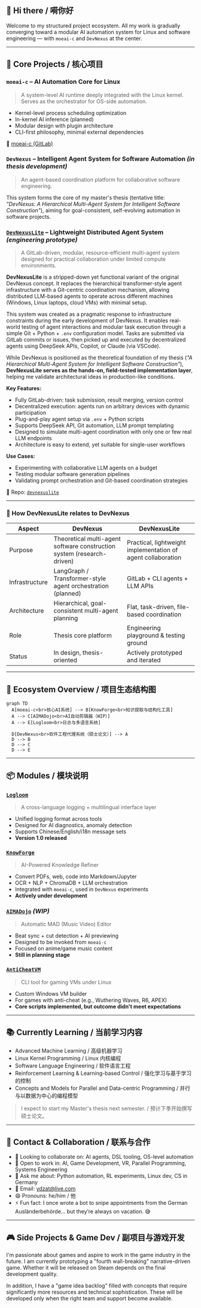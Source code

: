 ## 👋 Hi there / 嗬你好

Welcome to my structured project ecosystem. All my work is gradually converging toward a modular AI automation system for Linux and software engineering — with `moeai-c` and `DevNexus` at the center.

---

## 🧐 Core Projects / 核心项目

### `moeai-c` – AI Automation Core for Linux

> A system-level AI runtime deeply integrated with the Linux kernel. Serves as the orchestrator for OS-side automation.

* Kernel-level process scheduling optimization
* In-kernel AI inference (planned)
* Modular design with plugin architecture
* CLI-first philosophy, minimal external dependencies

🔗 [moeai-c (GitLab)](https://gitlab.dongzeyang.top/ydzat/moeai-c)

### `DevNexus` – Intelligent Agent System for Software Automation *(in thesis development)*

> An agent-based coordination platform for collaborative software engineering.

This system forms the core of my master's thesis (tentative title: *"DevNexus: A Hierarchical Multi-Agent System for Intelligent Software Construction"*), aiming for goal-consistent, self-evolving automation in software projects.

### [`DevNexusLite`](https://gitlab.dongzeyang.top/ydzat/devnexuslite) – Lightweight Distributed Agent System *(engineering prototype)*

> A GitLab-driven, modular, resource-efficient multi-agent system designed for practical collaboration under limited compute environments.

**DevNexusLite** is a stripped-down yet functional variant of the original DevNexus concept. It replaces the hierarchical transformer-style agent infrastructure with a Git-centric coordination mechanism, allowing distributed LLM-based agents to operate across different machines (Windows, Linux laptops, cloud VMs) with minimal setup.

This system was created as a pragmatic response to infrastructure constraints during the early development of DevNexus. It enables real-world testing of agent interactions and modular task execution through a simple Git + Python + `.env` configuration model. Tasks are submitted via GitLab commits or issues, then picked up and executed by decentralized agents using DeepSeek APIs, Copilot, or Claude (via VSCode).

While DevNexus is positioned as the theoretical foundation of my thesis (*"A Hierarchical Multi-Agent System for Intelligent Software Construction"*), **DevNexusLite serves as the hands-on, field-tested implementation layer**, helping me validate architectural ideas in production-like conditions.

**Key Features:**

* Fully GitLab-driven: task submission, result merging, version control
* Decentralized execution: agents run on arbitrary devices with dynamic participation
* Plug-and-play agent setup via `.env` + Python scripts
* Supports DeepSeek API, Git automation, LLM prompt templating
* Designed to simulate multi-agent coordination with only one or few real LLM endpoints
* Architecture is easy to extend, yet suitable for single-user workflows

**Use Cases:**

* Experimenting with collaborative LLM agents on a budget
* Testing modular software generation pipelines
* Validating prompt orchestration and Git-based coordination strategies

📁 Repo: [`devnexuslite`](https://gitlab.dongzeyang.top/ydzat/devnexuslite)

---

### 🦩 How DevNexusLite relates to DevNexus

| Aspect         | DevNexus                                                               | DevNexusLite                                                 |
| -------------- | ---------------------------------------------------------------------- | ------------------------------------------------------------ |
| Purpose        | Theoretical multi-agent software construction system (research-driven) | Practical, lightweight implementation of agent collaboration |
| Infrastructure | LangGraph / Transformer-style agent orchestration (planned)            | GitLab + CLI agents + LLM APIs                               |
| Architecture   | Hierarchical, goal-consistent multi-agent planning                     | Flat, task-driven, file-based coordination                   |
| Role           | Thesis core platform                                                   | Engineering playground & testing ground                      |
| Status         | In design, thesis-oriented                                             | Actively prototyped and iterated                             |







---

## 🧹 Ecosystem Overview / 项目生态结构图

```mermaid
graph TD
  A[moeai-c<br>核心AI系统] --> B[KnowForge<br>知识提取与结构化工具]
  A --> C[AIMADojo<br>AI自动剪辑器（WIP）]
  A --> E[Logloom<br>日志与多语言系统]

  D[DevNexus<br>软件工程代理系统（硕士论文）] --> A
  D --> B
  D --> C
  D --> E
```

---

## 📦 Modules / 模块说明

### [`Logloom`](https://github.com/ydzat/Logloom)

> A cross-language logging + multilingual interface layer

* Unified logging format across tools
* Designed for AI diagnostics, anomaly detection
* Supports Chinese/English/i18n message sets
* **Version 1.0 released**

### [`KnowForge`](https://github.com/ydzat/knowforge)

> AI-Powered Knowledge Refiner

* Convert PDFs, web, code into Markdown/Jupyter
* OCR + NLP + ChromaDB + LLM orchestration
* Integrated with `moeai-c`, used in `DevNexus` experiments
* **Actively under development**

### [`AIMADojo`](https://github.com/ydzat/AIMADojo) *(WIP)*

> Automatic MAD (Music Video) Editor

* Beat sync + cut detection + AI previewing
* Designed to be invoked from `moeai-c`
* Focused on anime/game music content
* **Still in planning stage**

### [`AntiCheatVM`](https://github.com/ydzat/AntiCheatVM)

> CLI tool for gaming VMs under Linux

* Custom Windows VM builder
* For games with anti-cheat (e.g., Wuthering Waves, R6, APEX)
* **Core scripts implemented, but outcome didn't meet expectations**

---

## 📚 Currently Learning / 当前学习内容

* Advanced Machine Learning / 高级机器学习
* Linux Kernel Programming / Linux 内核编程
* Software Language Engineering / 软件语言工程
* Reinforcement Learning & Learning-based Control / 强化学习与基于学习的控制
* Concepts and Models for Parallel and Data-centric Programming / 并行与以数据为中心的编程模型

> I expect to start my Master's thesis next semester. / 预计下季开始撰写硕士论文。

---

## 🤝 Contact & Collaboration / 联系与合作

* 👯 Looking to collaborate on: AI agents, DSL tooling, OS-level automation
* 💼 Open to work in: AI, Game Development, VR, Parallel Programming, Systems Engineering
* 💬 Ask me about: Python automation, RL experiments, Linux dev, CS in Germany
* 📧 Email: [ydzat@live.com](mailto:ydzat@live.com)
* 😄 Pronouns: he/him / 他
* ⚡ Fun fact: I once wrote a bot to snipe appointments from the German Ausländerbehörde... but they’re always on vacation. 😅

---

## 🎮 Side Projects & Game Dev / 副项目与游戏开发

I'm passionate about games and aspire to work in the game industry in the future. I am currently prototyping a "fourth wall-breaking" narrative-driven game. Whether it will be released on Steam depends on the final development quality.

In addition, I have a "game idea backlog" filled with concepts that require significantly more resources and technical sophistication. These will be developed only when the right team and support become available.
